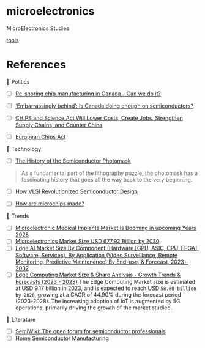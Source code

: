 # microelectronics
MicroElectronics Studies

[tools](tools)

# References

:round_pushpin: Politics

- [ ] [Re-shoring chip manufacturing in Canada – Can we do it?](https://www.ept.ca/2023/06/re-shoring-chip-manufacturing-in-canada-can-we-do-it/)
- [ ] [‘Embarrassingly behind’: Is Canada doing enough on semiconductors?](https://globalnews.ca/news/9787308/canada-semiconductors-taiwan-china/)
- [ ] [CHIPS and Science Act Will Lower Costs, Create Jobs, Strengthen Supply Chains, and Counter China](https://www.whitehouse.gov/briefing-room/statements-releases/2022/08/09/fact-sheet-chips-and-science-act-will-lower-costs-create-jobs-strengthen-supply-chains-and-counter-china/)
- [ ] [European Chips Act](https://commission.europa.eu/strategy-and-policy/priorities-2019-2024/europe-fit-digital-age/european-chips-act_en)


:round_pushpin: Technology

- [ ] [The History of the Semiconductor Photomask](https://www.youtube.com/watch?v=Pt9NEnWmyMo)
> As a fundamental part of the lithography puzzle, the photomask has a fascinating history that goes all the way back to the very beginning.
- [ ] [How VLSI Revolutionized Semiconductor Design](https://www.youtube.com/watch?v=XgbxFVyKMMo)
- [ ] [How are microchips made?](https://www.youtube.com/watch?v=g8Qav3vIv9s)


:round_pushpin: Trends

- [ ] [Microelectronic Medical Implants Market is Booming in upcoming Years 2028](https://www.wicz.com/story/48526014/microelectronic-medical-implants-market-is-booming-in-upcoming-years-2028)
- [ ] [Microelectronics Market Size USD 677.92 Billion by 2030](https://www.vantagemarketresearch.com/industry-report/microelectronics-market-1579)
- [ ] [Edge AI Market Size By Component (Hardware \[GPU, ASIC, CPU, FPGA\], Software, Services), By Application (Video Surveillance, Remote Monitoring, Predictive Maintenance) By End-use, & Forecast, 2023 – 2032](https://www.gminsights.com/industry-analysis/edge-ai-market)
- [ ] [Edge Computing Market Size & Share Analysis - Growth Trends & Forecasts (2023 - 2028)](https://www.globenewswire.com/news-release/2023/08/16/2726720/0/en/Edge-Computing-Market-Size-Share-Analysis-Growth-Trends-Forecasts-2023-2028.html)
The Edge Computing Market size is estimated at USD 9.17 billion in 2023, and is expected to reach USD `58.60 billion by 2028`, growing at a CAGR of 44.90% during the forecast period (2023-2028). The increasing adoption of IoT is augmented by 5G operations, primarily driving the growth of the market studied.

:round_pushpin: Literature

- [ ] [SemiWiki: The open forum for semiconductor professionals](https://semiwiki.com)
- [ ] [Home Semiconductor Manufacturing](https://www.instructables.com/Home-Semiconductor-Manufacturing/)
